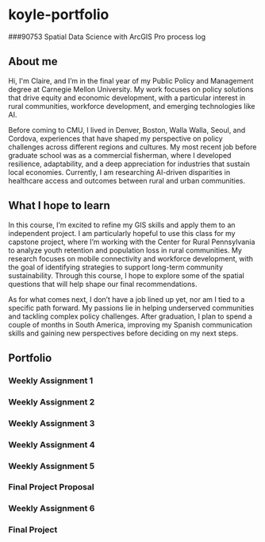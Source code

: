 # koyle-portfolio
###90753 Spatial Data Science with ArcGIS Pro process log
## About me 

Hi, I'm Claire, and I’m in the final year of my Public Policy and Management degree at Carnegie Mellon University. My work focuses on policy solutions that drive equity and economic development, with a particular interest in rural communities, workforce development, and emerging technologies like AI.

Before coming to CMU, I lived in Denver, Boston, Walla Walla, Seoul, and Cordova, experiences that have shaped my perspective on policy challenges across different regions and cultures. My most recent job before graduate school was as a commercial fisherman, where I developed resilience, adaptability, and a deep appreciation for industries that sustain local economies. Currently, I am researching AI-driven disparities in healthcare access and outcomes between rural and urban communities. 

## What I hope to learn 

In this course, I’m excited to refine my GIS skills and apply them to an independent project. I am particularly hopeful to use this class for my capstone project, where I’m working with the Center for Rural Pennsylvania to analyze youth retention and population loss in rural communities. My research focuses on mobile connectivity and workforce development, with the goal of identifying strategies to support long-term community sustainability. Through this course, I hope to explore some of the spatial questions that will help shape our final recommendations.

As for what comes next, I don’t have a job lined up yet, nor am I tied to a specific path forward. My passions lie in helping underserved communities and tackling complex policy challenges. After graduation, I plan to spend a couple of months in South America, improving my Spanish communication skills and gaining new perspectives before deciding on my next steps.

## Portfolio

### Weekly Assignment 1

### Weekly Assignment 2

### Weekly Assignment 3

### Weekly Assignment 4

### Weekly Assignment 5

### Final Project Proposal

### Weekly Assignment 6

### Final Project

